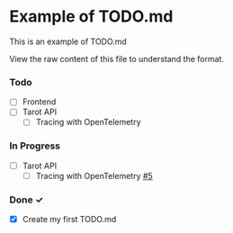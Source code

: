 # Example of TODO.md

This is an example of TODO.md

View the raw content of this file to understand the format.

### Todo

- [ ] Frontend
- [ ] Tarot API
  - [ ] Tracing with OpenTelemetry

### In Progress

- [ ] Tarot API
  - [ ] Tracing with OpenTelemetry [#5](https://github.com/bankierubybank/microsvc-dd/issues/5)

### Done ✓

- [x] Create my first TODO.md

